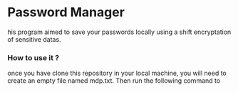 # Password Manager
his program aimed to save your passwords locally using a shift encryptation of sensitive datas.

### How to use it ?
once you have clone this repository in your local machine, you will need to create an empty file named mdp.txt.
Then run the following command to 
